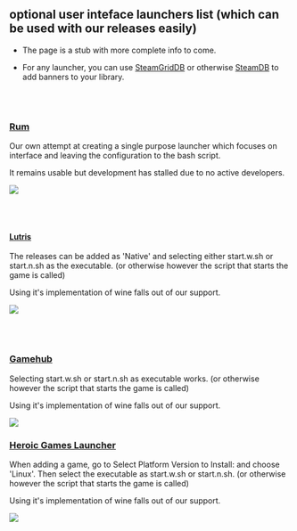 ## optional user inteface launchers list (which can be used with our releases easily)

- The page is a stub with more complete info to come.

- For any launcher, you can use [SteamGridDB](https://www.steamgriddb.com/) or otherwise [SteamDB](https://steamdb.info/) to add banners to your library.

<br><br>

### [Rum](https://github.com/jc141x/rum)

Our own attempt at creating a single purpose launcher which focuses on interface and leaving the configuration to the bash script.

It remains usable but development has stalled due to no active developers.

![](https://i.postimg.cc/nL9MJ4Df/ytryrty.png)

<br><br>

#### [Lutris](https://github.com/lutris/lutris)

The releases can be added as 'Native' and selecting either start.w.sh or start.n.sh as the executable. (or otherwise however the script that starts the game is called)

Using it's implementation of wine falls out of our support.

![](https://i.postimg.cc/C5VMrT8M/lutris-112300-full.webp)

<br><br>

### [Gamehub](https://tkashkin.github.io/projects/gamehub/)

Selecting start.w.sh or start.n.sh as executable works. (or otherwise however the script that starts the game is called)

Using it's implementation of wine falls out of our support.

![](https://i.postimg.cc/fW9Qkr95/4234.png)


### [Heroic Games Launcher](https://github.com/Heroic-Games-Launcher/HeroicGamesLauncher)

When adding a game, go to Select Platform Version to Install: and choose 'Linux'. Then select the executable as start.w.sh or start.n.sh. (or otherwise however the script that starts the game is called)

Using it's implementation of wine falls out of our support.

![](https://i.postimg.cc/V6FshZWj/435345.webp)
